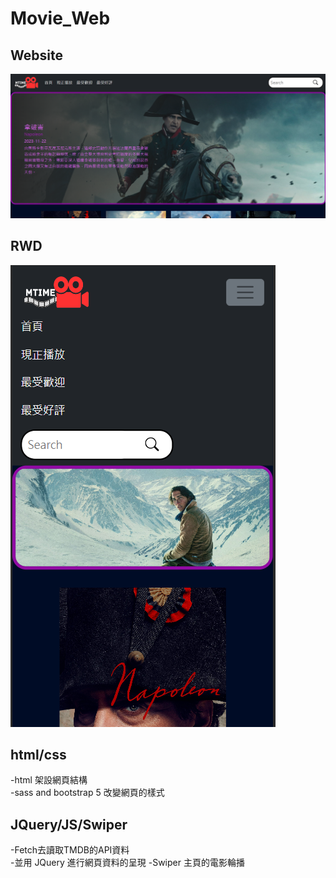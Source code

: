 # Movie_Web

## Website
![image](https://github.com/VincentXu720/Movie_Web/blob/main/projectImg/Movie.png)

## RWD
![image](https://github.com/VincentXu720/Movie_Web/blob/main/projectImg/movie_RWD.png)

## html/css
-html 架設網頁結構<br>
-sass and bootstrap 5 改變網頁的樣式<br>

## JQuery/JS/Swiper
-Fetch去讀取TMDB的API資料<br>
-並用 JQuery 進行網頁資料的呈現
-Swiper 主頁的電影輪播


